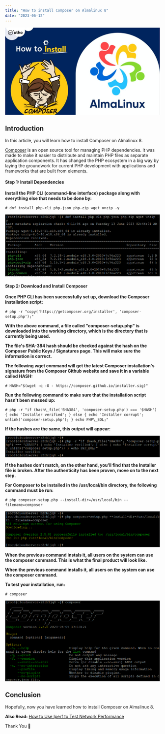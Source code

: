 ```yaml
---
title: "How to install Composer on Almalinux 8"
date: "2023-06-12"
---
```


![How to install Composer on Almalinux 8](images/How-to-install-Composer-on-Almalinux-8-1024x576.jpg)

## Introduction

In this article, you will learn how to install Composer on Almalinux 8.

[Composer](https://en.wikipedia.org/wiki/Composer) is an open source tool for managing PHP dependencies. It was made to make it easier to distribute and maintain PHP files as separate application components. It has changed the PHP ecosystem in a big way by laying the groundwork for current PHP development with applications and frameworks that are built from elements.

#### Step 1: Install Dependencies

**Install the PHP CLI (command-line interface) package along with everything else that needs to be done by:**

```
# dnf install php-cli php-json php-zip wget unzip -y

```

![install Composer on Almalinux 8](images/image-1169.png)

#### Step 2: Download and Install Composer

**Once PHP CLI has been successfully set up, download the Composer installation script:**

```
# php -r "copy('https://getcomposer.org/installer', 'composer-setup.php');"

```

**With the above command, a file called "composer-setup.php" is downloaded into the working directory, which is the directory that is currently being used.**

**The file's SHA-384 hash should be checked against the hash on the Composer Public Keys / Signatures page. This will make sure the information is correct.**

**The following wget command will get the latest Composer installation's signature from the Composer Github website and save it in a variable called HASH:**

```
# HASH="$(wget -q -O - https://composer.github.io/installer.sig)"

```

**Run the following command to make sure that the installation script hasn't been messed up:**

```
# php -r "if (hash\_file('SHA384', 'composer-setup.php') === '$HASH') { echo 'Installer verified'; } else { echo 'Installer corrupt'; unlink('composer-setup.php'); } echo PHP\_EOL;"

```

**If the hashes are the same, this output will appear:**

![installer verified](images/image-1168.png)

**If the hashes don't match, on the other hand, you'll find that the Installer file is broken. After the authenticity has been proven, move on to the next step.**

**For Composer to be installed in the /usr/local/bin directory, the following command must be run:**

```
# php composer-setup.php --install-dir=/usr/local/bin --filename=composer

```

![How to install Composer on Almalinux 8](images/image-1167.png)

**When the previous command instals it, all users on the system can use the composer command. This is what the final product will look like.**

**When the previous command installs it, all users on the system can use the composer command.**

**To test your installation, run:**

```
# composer

```

![How to install Composer on Almalinux 8](images/image-1166.png)

## Conclusion

Hopefully, now you have learned how to install Composer on Almalinux 8.

**Also Read:** [How to Use Iperf to Test Network Performance](https://utho.com/docs/tutorial/how-to-use-iperf-to-test-network-performance/)

Thank You 🙂
